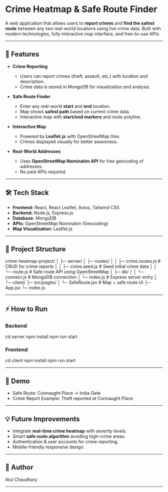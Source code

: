 # Crime Heatmap & Safe Route Finder

A web application that allows users to **report crimes** and **find the safest route** between any two real-world locations using live crime data. Built with modern technologies, fully interactive map interface, and free-to-use APIs.

---

## 🚀 Features

- **Crime Reporting**
  - Users can report crimes (theft, assault, etc.) with location and description.
  - Crime data is stored in MongoDB for visualization and analysis.

- **Safe Route Finder**
  - Enter any real-world **start** and **end** location.
  - Map shows **safest path** based on current crime data.
  - Interactive map with **start/end markers** and route polyline.

- **Interactive Map**
  - Powered by **Leaflet.js** with OpenStreetMap tiles.
  - Crimes displayed visually for better awareness.
  
- **Real-World Addresses**
  - Uses **OpenStreetMap Nominatim API** for free geocoding of addresses.
  - No paid APIs required.

---

## 🛠️ Tech Stack

- **Frontend:** React, React Leaflet, Axios, Tailwind CSS  
- **Backend:** Node.js, Express.js  
- **Database:** MongoDB  
- **APIs:** OpenStreetMap Nominatim (Geocoding)  
- **Map Visualization:** Leaflet.js  

---

## 📂 Project Structure

crime-heatmap-project/
│
├─ server/
│ ├─ routes/
│ │ ├─ crime.routes.js # CRUD for crime reports
│ │ ├─ crime.seed.js # Seed initial crime data
│ │ └─ route.js # Safe route API using OpenStreetMap
│ ├─ db/
│ │ └─ connect.js # MongoDB connection
│ └─ index.js # Express server entry
│
└─ client/
├─ src/pages/
│ └─ SafeRoute.jsx # Map + safe route UI
├─ App.jsx
└─ index.js

---

## ⚡ How to Run

### Backend

cd server
npm install
npm run start

### Frontend

cd client
npm install
npm run start

---

## 📸 Demo

- Safe Route: Connaught Place → India Gate  
- Crime Report Example: Theft reported at Connaught Place  

---

## 💡 Future Improvements

- Integrate **real-time crime heatmap** with severity levels.  
- Smart **safe route algorithm** avoiding high-crime areas.  
- Authentication & user accounts for crime reporting.  
- Mobile-friendly responsive design.  

---

## 📝 Author

Atul Chaudhary

---
